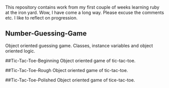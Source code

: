 This repository contains work from my first couple of weeks learning ruby at the iron yard. Wow, I have come a long way. Please excuse the comments etc. I like to reflect on progression. 

## Number-Guessing-Game
Object oriented guessing game. Classes, instance variables and object oriented logic. 


##Tic-Tac-Toe-Beginning
Object oriented game of tic-tac-toe. 


##Tic-Tac-Toe-Rough
Object oriented game of tic-tac-toe.
  

##Tic-Tac-Toe-Polished
Object oriented game of tice-tac-toe.
